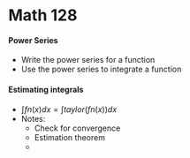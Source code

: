 # Math 128 

#### Power Series
* Write the power series for a function
* Use the power series to integrate a function

#### Estimating integrals
* $\int fn(x) dx = \int taylor(fn(x)) dx$
* Notes:
  * Check for convergence
  * Estimation theorem
  * 
